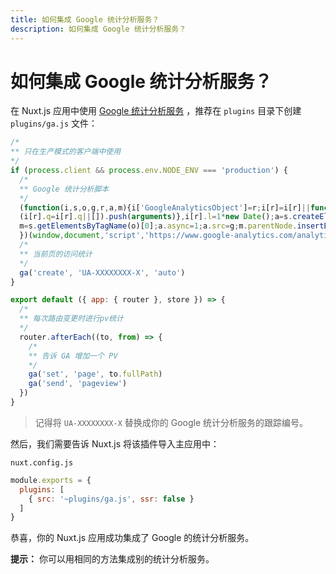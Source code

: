 ```yaml
---
title: 如何集成 Google 统计分析服务？
description: 如何集成 Google 统计分析服务？
---
```


# 如何集成 Google 统计分析服务？

在 Nuxt.js 应用中使用 [Google 统计分析服务](https://analytics.google.com/analytics/web/) ，推荐在 `plugins` 目录下创建 `plugins/ga.js` 文件：

```js
/*
** 只在生产模式的客户端中使用
*/
if (process.client && process.env.NODE_ENV === 'production') {
  /*
  ** Google 统计分析脚本
  */
  (function(i,s,o,g,r,a,m){i['GoogleAnalyticsObject']=r;i[r]=i[r]||function(){
  (i[r].q=i[r].q||[]).push(arguments)},i[r].l=1*new Date();a=s.createElement(o),
  m=s.getElementsByTagName(o)[0];a.async=1;a.src=g;m.parentNode.insertBefore(a,m)
  })(window,document,'script','https://www.google-analytics.com/analytics.js','ga');
  /*
  ** 当前页的访问统计
  */
  ga('create', 'UA-XXXXXXXX-X', 'auto')
}

export default ({ app: { router }, store }) => {
  /*
  ** 每次路由变更时进行pv统计
  */
  router.afterEach((to, from) => {
    /*
    ** 告诉 GA 增加一个 PV
    */
    ga('set', 'page', to.fullPath)
    ga('send', 'pageview')
  })
}
```

> 记得将 `UA-XXXXXXXX-X` 替换成你的 Google 统计分析服务的跟踪编号。

然后，我们需要告诉 Nuxt.js 将该插件导入主应用中：

`nuxt.config.js`
```js
module.exports = {
  plugins: [
    { src: '~plugins/ga.js', ssr: false }
  ]
}
```

恭喜，你的 Nuxt.js 应用成功集成了 Google 的统计分析服务。

<div class="Alert Alert--nuxt-green">

<b>提示：</b> 你可以用相同的方法集成别的统计分析服务。

</div>
